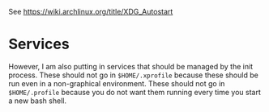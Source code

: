 See https://wiki.archlinux.org/title/XDG_Autostart

# Services

However, I am also putting in services that should be managed by the init process.
These should not go in `$HOME/.xprofile` because these should be run even in a non-graphical environment.
These should not go in `$HOME/.profile` because you do not want them running every time you start a new bash shell.
